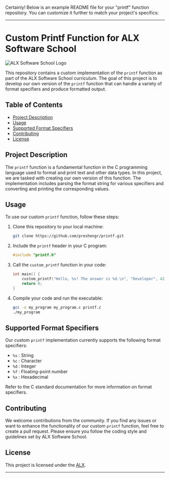 Certainly! Below is an example README file for your "printf" function repository. You can customize it further to match your project's specifics:

---

# Custom Printf Function for ALX Software School

![ALX Software School Logo](https://alxintrotoswe.com/img/alx-logo.svg)

This repository contains a custom implementation of the `printf` function as part of the ALX Software School curriculum. The goal of this project is to develop our own version of the `printf` function that can handle a variety of format specifiers and produce formatted output.

## Table of Contents

- [Project Description](#project-description)
- [Usage](#usage)
- [Supported Format Specifiers](#supported-format-specifiers)
- [Contributing](#contributing)
- [License](#license)

## Project Description

The `printf` function is a fundamental function in the C programming language used to format and print text and other data types. In this project, we are tasked with creating our own version of this function. The implementation includes parsing the format string for various specifiers and converting and printing the corresponding values.

## Usage

To use our custom `printf` function, follow these steps:

1. Clone this repository to your local machine:

   ```sh
   git clone https://github.com/preshengr/printf.git
   ```

2. Include the `printf` header in your C program:

   ```c
   #include "printf.h"
   ```

3. Call the `custom_printf` function in your code:

   ```c
   int main() {
       custom_printf("Hello, %s! The answer is %d.\n", "Developer", 42);
       return 0;
   }
   ```

4. Compile your code and run the executable:

   ```sh
   gcc -o my_program my_program.c printf.c
   ./my_program
   ```

## Supported Format Specifiers

Our custom `printf` implementation currently supports the following format specifiers:

- `%s` : String
- `%c` : Character
- `%d` : Integer
- `%f` : Floating-point number
- `%x` : Hexadecimal

Refer to the C standard documentation for more information on format specifiers.

## Contributing

We welcome contributions from the community. If you find any issues or want to enhance the functionality of our custom `printf` function, feel free to create a pull request. Please ensure you follow the coding style and guidelines set by ALX Software School.

## License

This project is licensed under the [ALX](LICENSE).

---

